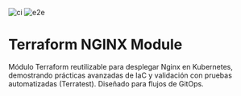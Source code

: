![ci](https://github.com/varayaIII/terraform-nginx-module/actions/workflows/ci.yml/badge.svg)
![e2e](https://github.com/varayaIII/terraform-nginx-module/actions/workflows/e2e.yml/badge.svg)

# Terraform NGINX Module

Módulo Terraform reutilizable para desplegar Nginx en Kubernetes, demostrando prácticas avanzadas de IaC y validación con pruebas automatizadas (Terratest). Diseñado para flujos de GitOps.
